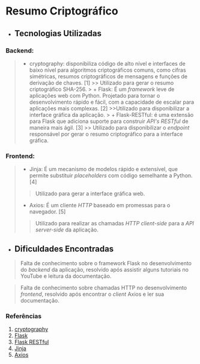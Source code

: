 # Resumo Criptográfico

  

-  ## Tecnologias Utilizadas

### Backend:
> + cryptography: disponibiliza código de alto nível e interfaces de baixo nível para algoritmos criptográficos comuns, como cifras simétricas, resumos criptográficos de mensagens e funções de derivação de chaves. [1]
	>> Utilizado para gerar o resumo criptográfico SHA-256.
	> + Flask: É um *framework* leve de aplicações web com Python. Projetado para tornar o desenvolvimento rápido e fácil, com a capacidade de escalar para aplicações mais complexas. [2]
	>>Utilizado para disponibilizar a interface gráfica da aplicação.
	>	+ Flask-RESTful: é uma extensão para Flask que adiciona suporte para construir *API's RESTful* de maneira mais ágil. [3]
	>> Utilizado para disponibilizar o *endpoint* responsável por gerar o resumo criptográfico para a interface gráfica.

### Frontend:
> + Jinja: É um mecanismo de modelos rápido e extensível, que permite substituir *placeholders* com código semelhante a Python. [4]
>> Utilizado para gerar a interface gráfica web.
> + Axios: É um cliente *HTTP* baseado em promessas para o navegador. [5]
>> Utilizado para realizar as chamadas *HTTP* *client-side* para a *API* *server-side* da aplicação.

  

-  ## Dificuldades Encontradas

> Falta de conhecimento sobre o framework Flask no desenvolvimento do *backend* da aplicação, resolvido após assistir alguns tutoriais no YouTube e leitura da documentação.

> Falta de conhecimento sobre chamadas HTTP no desenvolvimento *frontend*, resolvido após encontrar o *client* Axios e ler sua documentação.

### Referências

1. [cryptography](https://cryptography.io/)
2. [Flask](https://flask.palletsprojects.com/)
3. [Flask RESTful](https://flask-restful.readthedocs.io/)
4. [Jinja](https://jinja.palletsprojects.com/)
5. [Axios](https://axios-http.com/docs/intro)